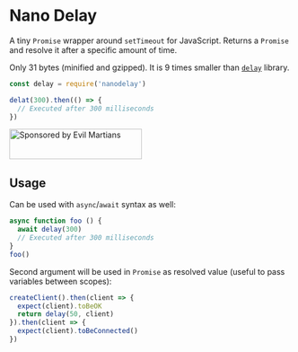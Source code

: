 # Nano Delay

A tiny `Promise` wrapper around `setTimeout` for JavaScript.
Returns a `Promise` and resolve it after a specific amount of time.

Only 31 bytes (minified and gzipped).
It is 9 times smaller than [`delay`] library.

```js
const delay = require('nanodelay')

delat(300).then(() => {
  // Executed after 300 milliseconds
})
```

<a href="https://evilmartians.com/?utm_source=nanodelay">
  <img src="https://evilmartians.com/badges/sponsored-by-evil-martians.svg"
       alt="Sponsored by Evil Martians" width="236" height="54">
</a>

## Usage

Can be used with `async`/`await` syntax as well:

```js
async function foo () {
  await delay(300)
  // Executed after 300 milliseconds
}
foo()
```

Second argument will be used in `Promise` as resolved value
(useful to pass variables between scopes):

```js
createClient().then(client => {
  expect(client).toBeOK
  return delay(50, client)
}).then(client => {
  expect(client).toBeConnected()
})
```

[`delay`]: https://www.npmjs.com/package/delay
